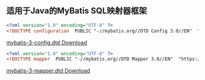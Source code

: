 ## 适用于Java的MyBatis SQL映射器框架

```xml
<?xml version="1.0" encoding="UTF-8" ?>
<!DOCTYPE configuration  PUBLIC "-//mybatis.org//DTD Config 3.0//EN"  "https://aliatry.com/mybatis/mybatis-3-config.dtd">
```

[mybatis-3-config.dtd Download](aliatry.com/mybatis/mybatis-3-config.dtd)

```xml
<?xml version="1.0" encoding="UTF-8" ?>
<!DOCTYPE mapper  PUBLIC "-//mybatis.org//DTD Mapper 3.0//EN"  "https://aliatry.com/mybatis/mybatis-3-mapper.dtd">
```

[mybatis-3-mapper.dtd Download](aliatry.com/mybatis/mybatis-3-mapper.dtd)
